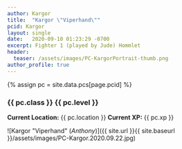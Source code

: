```yaml
---
author: Kargor
title:  "Kargor \"Viperhand\""
pcid: Kargor
layout: single
date:   2020-09-10 01:23:29 -0700
excerpt: Fighter 1 (played by Jude) Hommlet
header:
  teaser: /assets/images/PC-KargorPortrait-thumb.png
author_profile: true
---
```


{% assign pc = site.data.pcs[page.pcid] %}

### {{ pc.class }} {{ pc.level }}
**Current Location:** {{ pc.location }}
**Current XP:** {{ pc.xp }}

![Kargor "Viperhand" (_Anthony_)]({{ site.url }}{{ site.baseurl }}/assets/images/PC-Kargor.2020.09.22.jpg)
